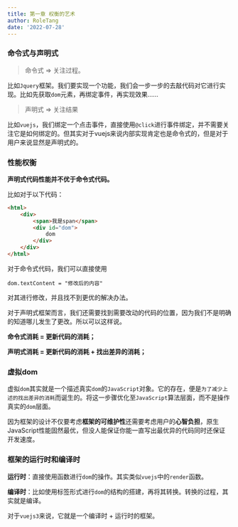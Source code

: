 ```yaml
---
title: 第一章 权衡的艺术
author: RoleTang
date: '2022-07-28'
---
```


### 命令式与声明式

> 命令式   => 关注过程。

比如`Jquery`框架。我们要实现一个功能，我们会一步一步的去敲代码对它进行实现。比如先获取`dom`元素，再绑定事件，再实现效果……

> 声明式   =>  关注结果

比如`vuejs`，我们绑定一个点击事件，直接使用`@click`进行事件绑定，并不需要关注它是如何绑定的。但其实对于vuejs来说内部实现肯定也是命令式的，但是对于用户来说显然是声明式的。



### 性能权衡

**声明式代码性能并不优于命令式代码。**

比如对于以下代码：

```html
<html>
    <div>
        <span>我是span</span>
        <div id="dom">
            dom
        </div>
    </div>
</html>
```

对于命令式代码，我们可以直接使用

`dom.textContent = "修改后的内容"`

对其进行修改，并且找不到更优的解决办法。

对于声明式框架而言，我们还需要找到需要改动的代码的位置，因为我们不是明确的知道哪儿发生了更改。所以可以这样说。

**命令式消耗 = 更新代码的消耗；**

**声明式消耗 = 更新代码的消耗 + 找出差异的消耗；**



### 虚拟dom

虚拟`dom`其实就是一个描述真实`dom`的`JavaScript`对象。它的存在，便是`为了减少上述的找出差异的消耗`而诞生的。将这一步骤优化至`JavaScript`算法层面，而不是操作真实的`dom`层面。

因为框架的设计不仅要考虑**框架的可维护性**还需要考虑用户的**心智负担**，原生JavaScript性能固然最优，但没人能保证你能一直写出最优异的代码同时还保证开发速度。



### 框架的运行时和编译时

**运行时**：直接使用函数进行`dom`的操作。其实类似`vuejs`中的`render`函数。

**编译时**：比如使用标签形式进行`dom`的结构的搭建，再将其转换。转换的过程，其实就是编译。

对于`vuejs3`来说，它就是一个编译时 + 运行时的框架。

